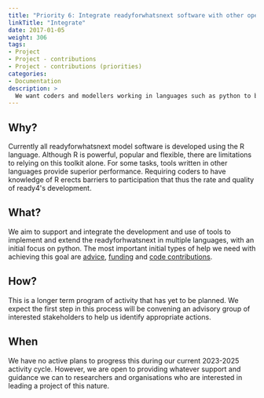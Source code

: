 ```yaml
---
title: "Priority 6: Integrate readyforwhatsnext software with other open source tools"
linkTitle: "Integrate"
date: 2017-01-05
weight: 306
tags:
- Project
- Project - contributions
- Project - contributions (priorities)
categories:
- Documentation
description: >
  We want coders and modellers working in languages such as python to be able to readily [use](/docs/model/modules/using-modules/) and contribute to readyforwhatsnext.
---
```



## Why?
Currently all readyforwhatsnext model software is developed using the R language. Although R is powerful, popular and flexible, there are limitations to relying on this toolkit alone. For some tasks, tools written in other languages provide superior performance. Requiring coders to have knowledge of R erects barriers to participation that thus the rate and quality of ready4's development.

## What?
We aim to support and integrate the development and use of tools to implement and extend the readyforhwatsnext in multiple languages, with an initial focus on python. The most important initial types of help we need with achieving this goal are [advice](/docs/contribution-guidelines/contribution-types/advisory/), [funding](/docs/contribution-guidelines/contribution-types/funding/) and [code contributions](/docs/contribution-guidelines/contribution-types/code/). 

## How?
This is a longer term program of activity that has yet to be planned. We expect the first step in this process will be convening an advisory group of interested stakeholders to help us identify appropriate actions.

## When
We have no active plans to progress this during our current 2023-2025 activity cycle. However, we are open to providing whatever support and guidance we can to researchers and organisations who are interested in leading a project of this nature.
